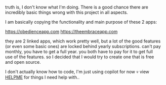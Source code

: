 truth is, I don't know what I'm doing. There is a good chance there are incredibly basic things wrong with this project in all aspects.

I am basically copying the functionality and main purpose of these 2 apps:

https://obedienceapp.com
https://theembraceapp.com

they are 2 linked apps, which work pretty well, but a lot of the good features (or even some basic ones) are locked behind yearly subscriptions. can't pay monthly, you have to get a full year.
you both have to pay for it to get full use of the features. so I decided that I would try to create one that is free and open source.

I don't actually know how to code, I'm just using copilot for now 💀
view [HELPME](HELPME.md) for things I need help with.. 
